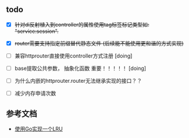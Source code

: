 ## todo ##
 - [x] ~~针对di反射植入到controller的属性使用tag标签标记类型如: "service:session".~~
 - [x] ~~router需要支持指定前缀替代静态文件 (后续能不能使用更和谐的方式实现)~~
 - [ ] 兼容httprouter直接使用controller方式注册 [doing]
 - [ ] base提取公共参数， 抽象化函数 重要！！！！！ [doing]
 - [ ] 为什么内嵌的httprouter.router无法继承实现的接口？？
 - [ ] 减少内存申请次数
 
 
## 参考文档  ##
 - [使用Go实现一个LRU](https://www.jianshu.com/p/970f1a8dd9cf) 

